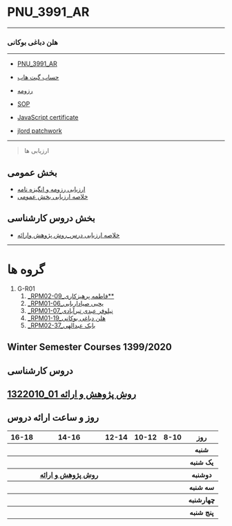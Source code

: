 # PNU_3991_AR

------------

### هلن دباغی بوکانی
 
---
- [PNU_3991_AR](https://github.com/seasun238/PNU_3991_AR)

- [حساب گیت هاب](https://github.com/seasun238)

- [رزومه](https://seasun238.github.io/)

- [SOP](https://seasun238.github.io/SOP/)

- [JavaScript certificate](IMG-20201207-WA0002.jpg)

- [jlord patchwork](https://github.com/seasun238/PNU_3991_AR/blob/main/jlord.PNG)
------------------
> ارزیابی ها

##  بخش عمومی
- [ارزیابی رزومه و انگیزه نامه](https://github.com/seasun238/PNU_3991_AR/blob/main/XX_CV_CheckList_AR_3991.pdf)
- [خلاصه ارزیابی بخش عمومی](https://github.com/seasun238/PNU_3991_AR/blob/main/XX_GeneralSection_CheckList_AR_3991.pdf)

## بخش دروس کارشناسی
- [خلاصه ارزیابی درس_روش پژوهش وارائه]()

-----------
# گروه ها 
1. G-R01
    1. [_RPM02-09_فاطمه پرهیزکاری**](https://github.com/AliRazavi-edu/PNU_3991/tree/master/_BSc/ResearchAndPresentationMethods/1322010_02/09_%D9%81%D8%A7%D8%B7%D9%85%D9%87%20%D9%BE%D8%B1%D9%87%D9%8A%D8%B2%D9%83%D8%A7%D8%B1%D9%8A)
    1. [_RPM01-06_یحیی صیاداربابی](https://github.com/AliRazavi-edu/PNU_3991/tree/master/_BSc/ResearchAndPresentationMethods/1115133_01/06_%D9%8A%D8%AD%D9%8A%D9%8A%20%D8%B5%D9%8A%D8%A7%D8%AF%D8%A7%D8%B1%D8%A8%D8%A7%D8%A8%D9%8A)
    1. [_RPM01-07_نیلوفر عبدی تیرآبادی](https://github.com/AliRazavi-edu/PNU_3991/tree/master/_BSc/ResearchAndPresentationMethods/1115133_01/07_%D9%86%D9%8A%D9%84%D9%88%D9%81%D8%B1%20%D8%B9%D8%A8%D8%AF%D9%8A%20%D8%AA%D9%8A%D8%B1%D8%A7%D8%A8%D8%A7%D8%AF%D9%8A)
    1. [_RPM01-19_هلن دباغی بوکانی](https://github.com/AliRazavi-edu/PNU_3991/tree/master/_BSc/ResearchAndPresentationMethods/1322010_01/19_%D9%87%D9%84%D9%86%20%D8%AF%D8%A8%D8%A7%D8%BA%D9%8A%20%D8%A8%D9%88%D9%83%D8%A7%D9%86%D9%8A)
    1. [_RPM02-37_بابک عبدالهی](https://github.com/AliRazavi-edu/PNU_3991/tree/master/_BSc/ResearchAndPresentationMethods/1322010_02/37_%D8%A8%D8%A7%D8%A8%D9%83%20%D8%B9%D8%A8%D8%AF%D8%A7%D9%84%D9%87%D9%8A)



## Winter Semester Courses 1399/2020
    
## دروس کارشناسی

[1322010_01 روش پژوهش و ارائه](https://github.com/AliRazavi-edu/PNU_3991/tree/master/_BSc/ResearchAndPresentationMethods/1322010_01/19_%D9%87%D9%84%D9%86%20%D8%AF%D8%A8%D8%A7%D8%BA%D9%8A%20%D8%A8%D9%88%D9%83%D8%A7%D9%86%D9%8A)
--------------



## روز و ساعت ارائه دروس

<table style="width:100%">
    <tr>
    <th >16-18</th>
    <th >14-16</th>
    <th >12-14</th>
    <th>10-12</th>
    <th>8-10</th>
    <th>روز</th>
  <tr>
    <th ></th>
    <th ></th>
    <th ></th>
    <th></th>
    <th></th>
    <th>شنبه</th>
  </tr>
   <tr>
    <th ></th>
    <th ></th>
    <th></th>
    <th></th>
    <th ></th>
    <th>یک شنبه</th>
  </tr>
   <tr>
     <th ></th>
     <th ><a href="https://github.com/AliRazavi-edu/PNU_3991/tree/master/_BSc/ResearchAndPresentationMethods"> روش پژوهش و ارائه </a></th>
     <th></th>
     <th></th>
    <th ></th>   
    <th>دوشنبه</th>
  </tr>
   <tr>
    <th ></th>
    <th ></th>
    <th></th>
    <th></th>
    <th ></th>
    <th>سه شنبه</th>
  </tr>
   <tr>
    <th ></th>
    <th ></th>
    <th></th>
    <th></th>
     <th ></th>
    <th>چهارشنبه</th>
  </tr>
   <tr>
    <th ></th>
     <th ></th>
     <th></th>
     <th ></th>
      <th ></th>
    <th>پنج شنبه</th>
  </tr>
</table>
